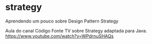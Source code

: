 # strategy
Aprendendo um pouco sobre Design Pattern Strategy

Aula do canal Código Fonte TV sobre Strategy adaptada para Java.
https://www.youtube.com/watch?v=WPdrnuSHAQs
